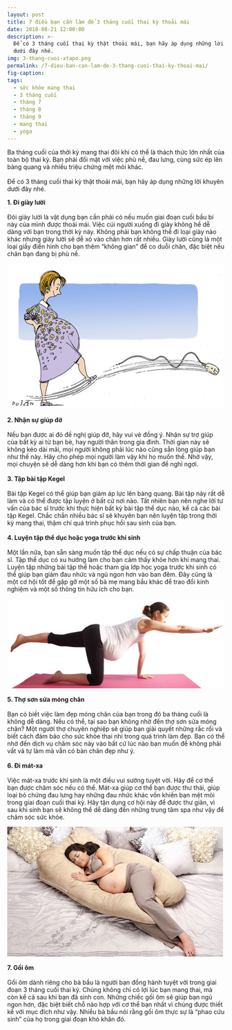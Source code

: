 ```yaml
---
layout: post
title: 7 điều bạn cần làm để 3 tháng cuối thai kỳ thoải mái
date: 2018-08-21 12:00:00
description: >-
  Để có 3 tháng cuối thai kỳ thật thoải mái, bạn hãy áp dụng những lời khuyên
  dưới đây nhé.
img: 3-thang-cuoi-xtapo.png
permalink: /7-dieu-ban-can-lam-de-3-thang-cuoi-thai-ky-thoai-mai/
fig-caption:
tags:
  - sức khỏe mang thai
  - 3 tháng cuối
  - tháng 7
  - tháng 8
  - tháng 9
  - mang thai
  - yoga
---
```


Ba th&aacute;ng cuối của thời kỳ mang thai đ&ocirc;i khi c&oacute; thể l&agrave; th&aacute;ch thức lớn nhất của to&agrave;n bộ thai kỳ. Bạn phải đối mặt với việc ph&ugrave; nề, đau lưng, c&ugrave;ng sức &eacute;p l&ecirc;n b&agrave;ng quang v&agrave; nhiều triệu chứng mệt mỏi kh&aacute;c.&nbsp;<br><br>Để c&oacute; 3 th&aacute;ng cuối thai kỳ thật thoải m&aacute;i, bạn h&atilde;y &aacute;p dụng những lời khuy&ecirc;n dưới đ&acirc;y nh&eacute;.

**1. Đi gi&agrave;y lười&nbsp;**&nbsp;<br><br>Đ&ocirc;i gi&agrave;y lười l&agrave; vật dụng bạn cần phải c&oacute; nếu muốn giai đoạn cuối bầu b&iacute; n&agrave;y của m&igrave;nh được thoải m&aacute;i. Việc c&uacute;i người xuống đi gi&agrave;y kh&ocirc;ng hề dễ d&agrave;ng với bạn trong thời kỳ n&agrave;y. Kh&ocirc;ng phải bạn kh&ocirc;ng thể đi loại gi&agrave;y n&agrave;o kh&aacute;c nhưng gi&agrave;y lười sẽ dễ xỏ v&agrave;o ch&acirc;n hơn rất nhiều. Gi&agrave;y lười cũng l&agrave; một loại giầy điển h&igrave;nh cho bạn th&ecirc;m “kh&ocirc;ng gian” để co duỗi ch&acirc;n, đặc biệt nếu ch&acirc;n bạn đang bị ph&ugrave; nề.

![](/uploads/7-dieu-ban-can-lam-de-3-thang-cuoi-thai-ky-thoai-mai-xtapo.jpg)

**2. Nhận sự gi&uacute;p đỡ**<br><br>Nếu bạn được ai đ&oacute; đề nghị gi&uacute;p đỡ, h&atilde;y vui vẻ đồng &yacute;. Nhận sự trợ gi&uacute;p của bất kỳ ai từ bạn b&egrave;, hay người th&acirc;n trong gia đ&igrave;nh. Thời gian n&agrave;y sẽ kh&ocirc;ng k&eacute;o d&agrave;i m&atilde;i, mọi người kh&ocirc;ng phải l&uacute;c n&agrave;o cũng sẵn l&ograve;ng gi&uacute;p bạn như thế n&agrave;y. H&atilde;y cho ph&eacute;p mọi người l&agrave;m vậy khi họ muốn thế. Nhờ vậy, mọi chuyện sẽ dễ d&agrave;ng hơn khi bạn c&oacute; th&ecirc;m thời gian để nghỉ ngơi.<br><br>**3. Tập b&agrave;i tập Kegel**<br><br>B&agrave;i tập Kegel c&oacute; thể gi&uacute;p bạn giảm &aacute;p lực l&ecirc;n b&agrave;ng quang. B&agrave;i tập n&agrave;y rất dễ l&agrave;m v&agrave; c&oacute; thể được tập luyện ở bất cứ nơi n&agrave;o. Tất nhi&ecirc;n bạn n&ecirc;n nghe lời tư vấn của b&aacute;c sĩ trước khi thực hiện bất kỳ b&agrave;i tập thể dục n&agrave;o, kể cả c&aacute;c b&agrave;i tập Kegel. Chắc chắn nhiều b&aacute;c sĩ sẽ khuy&ecirc;n bạn n&ecirc;n luyện tập trong thời kỳ mang thai, thậm ch&iacute; qu&aacute; tr&igrave;nh phục hồi sau sinh của bạn.<br><br>**4. Luyện tập thể dục hoặc yoga trước khi sinh**<br><br>Một lần nữa, bạn sẵn s&agrave;ng muốn tập thể dục nếu c&oacute; sự chấp thuận của b&aacute;c sĩ. Tập thể dục c&oacute; xu hướng l&agrave;m cho bạn cảm thấy khỏe hơn khi mang thai. Luyện tập những b&agrave;i tập thể hoặc tham gia lớp học yoga trước khi sinh c&oacute; thể gi&uacute;p bạn giảm đau nhức v&agrave; ngủ ngon hơn v&agrave;o ban đ&ecirc;m. Đ&acirc;y cũng l&agrave; một cơ hội tốt để gặp gỡ một số b&agrave; mẹ mang bầu kh&aacute;c để trao đổi kinh nghiệm v&agrave; một số th&ocirc;ng tin hữu &iacute;ch cho bạn.

![](/uploads/7-dieu-ban-can-lam-de-3-thang-cuoi-thai-ky-thoai-mai-xtapo-1.jpg)

**5. Thợ sơn sửa m&oacute;ng ch&acirc;n**<br><br>Bạn c&oacute; biết việc l&agrave;m đẹp m&oacute;ng ch&acirc;n của bạn trong đ&oacute; ba th&aacute;ng cuối l&agrave; kh&ocirc;ng dễ d&agrave;ng. Nếu c&oacute; thể, tại sao bạn kh&ocirc;ng nhờ đến thợ sơn sửa m&oacute;ng ch&acirc;n? Một người thợ chuy&ecirc;n nghiệp sẽ gi&uacute;p bạn giải quyết những rắc rối v&agrave; biết c&aacute;ch đảm bảo cho sức khỏe thai nhi trong qu&aacute; tr&igrave;nh l&agrave;m đẹp. Bạn c&oacute; thể nhờ đến dịch vụ chăm s&oacute;c n&agrave;y v&agrave;o bất cứ l&uacute;c n&agrave;o bạn muốn để kh&ocirc;ng phải vất vả tự l&agrave;m m&agrave; vẫn c&oacute; b&agrave;n ch&acirc;n đẹp như &yacute;.<br><br>**6. Đi m&aacute;t-xa**<br><br>Việc m&aacute;t-xa trước khi sinh l&agrave; một điều vui sướng tuyệt vời. H&atilde;y để cơ thể bạn được chăm s&oacute;c nếu c&oacute; thể. M&aacute;t-xa gi&uacute;p cơ thể bạn được thư th&aacute;i, gi&uacute;p loại bỏ chứng đau lưng hay những đau nhức kh&aacute;c vốn khiến bạn mệt mỏi trong giai đoạn cuối thai kỳ. H&atilde;y tận dụng cơ hội n&agrave;y để được thư gi&atilde;n, v&igrave; sau khi sinh bạn sẽ kh&ocirc;ng thể dễ d&agrave;ng đến những trung t&acirc;m spa như vậy để chăm s&oacute;c sức khỏe.

![](/uploads/7-dieu-ban-can-lam-de-3-thang-cuoi-thai-ky-thoai-mai-xtapo-2.jpg)

**7. Gối &ocirc;m**<br><br>Gối &ocirc;m d&agrave;nh ri&ecirc;ng cho b&agrave; bầu l&agrave; người bạn đồng h&agrave;nh tuyệt vời trong giai đoạn 3 th&aacute;ng cuối thai kỳ. Ch&uacute;ng kh&ocirc;ng chỉ c&oacute; lợi l&uacute;c bạn mang thai, m&agrave; c&ograve;n kể cả sau khi bạn đ&atilde; sinh con. Những chiếc gối &ocirc;m sẽ gi&uacute;p bạn ngủ ngon hơn, đặc biệt biết chỗ n&agrave;o hợp với cơ thể bạn nhất v&igrave; ch&uacute;ng được thiết kế với mục đ&iacute;ch như vậy. Nhiều b&agrave; bầu n&oacute;i rằng gối &ocirc;m thực sự l&agrave; “phao cứu sinh” của họ trong giai đoạn kh&oacute; khăn đ&oacute;.